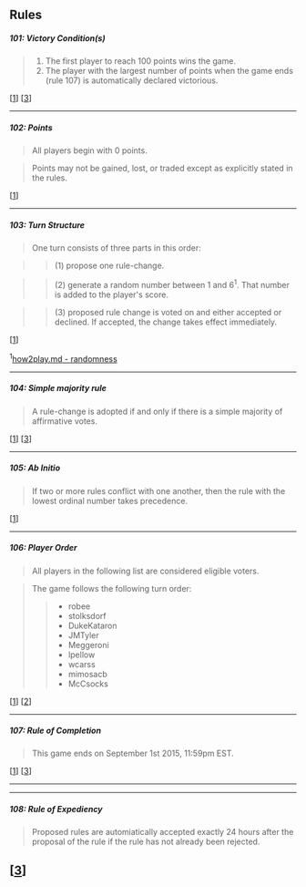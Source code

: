 ## Rules

##### 101: Victory Condition(s)
> 1. The first player to reach 100 points wins the game.
> 2. The player with the largest number of points when the game ends (rule 107) is automatically declared victorious.

[[1](https://github.com/stolksdorf/nomic/pull/1)]
[[3](https://github.com/stolksdorf/nomic/pull/3)]

----

##### 102: Points
> All players begin with 0 points.  

> Points may not be gained, lost, or traded except as explicitly stated in the rules.
  
[[1](https://github.com/stolksdorf/nomic/pull/1)]

----

##### 103: Turn Structure
> One turn consists of three parts in this order: 

>> (1) propose one rule-change.

>> (2) generate a random number between 1 and 6<sup>1</sup>. That number is added to the player's score.

>> (3) proposed rule change is voted on and either accepted or declined. If accepted, the change takes effect immediately.  

[[1](https://github.com/stolksdorf/nomic/pull/1)]

<sup>1</sup>[how2play.md - randomness](https://github.com/stolksdorf/nomic/blob/master/how2play.md#what-about-randomness)

----

##### 104: Simple majority rule
> A rule-change is adopted if and only if there is a simple majority of affirmative votes. 

[[1](https://github.com/stolksdorf/nomic/pull/1)]
[[3](https://github.com/stolksdorf/nomic/pull/3)]

----

##### 105: Ab Initio
> If two or more rules conflict with one another, then the rule with the lowest ordinal number takes precedence.

[[1](https://github.com/stolksdorf/nomic/pull/1)]

----

##### 106: Player Order
> All players in the following list are considered eligible voters. 

>The game follows the following turn order:
>> - robee
>> - stolksdorf
>> - DukeKataron
>> - JMTyler
>> - Meggeroni
>> - lpellow
>> - wcarss
>> - mimosacb
>> - McCsocks

[[1](https://github.com/stolksdorf/nomic/pull/1)]
[[2](https://github.com/stolksdorf/nomic/pull/2)]

----

##### 107: Rule of Completion
> This game ends on September 1st 2015, 11:59pm EST. 


[[1](https://github.com/stolksdorf/nomic/pull/1)]
[[3](https://github.com/stolksdorf/nomic/pull/3)]

----

----

##### 108: Rule of Expediency
> Proposed rules are automiatically accepted exactly 24 hours after the proposal of the rule if the rule has not already been rejected.

[[3](https://github.com/stolksdorf/nomic/pull/3)]
----
